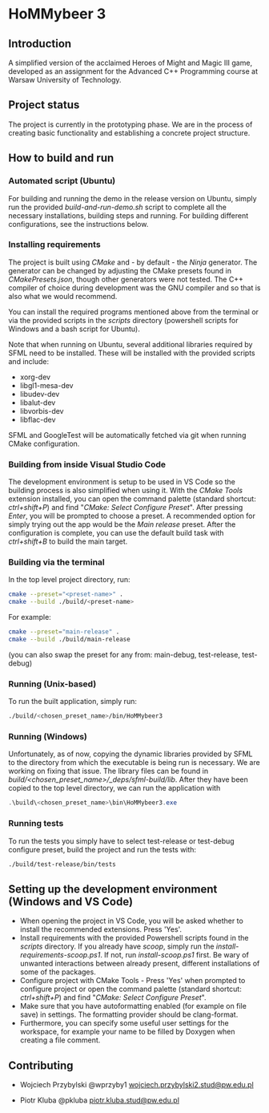 # HoMMybeer 3

## Introduction

A simplified version of the acclaimed Heroes of Might and Magic III game, developed as an assignment for the Advanced C++ Programming course at Warsaw University of Technology.

## Project status

The project is currently in the prototyping phase. We are in the process of creating basic functionality and establishing a concrete project structure.

## How to build and run

### Automated script (Ubuntu)

For building and running the demo in the release version on Ubuntu, simply run the provided _build-and-run-demo.sh_ script to complete all the necessary installations, building steps and running. For building different configurations, see the instructions below.

### Installing requirements
The project is built using _CMake_ and - by default - the _Ninja_ generator. The generator can be changed by adjusting the CMake presets found in _CMakePresets.json_, though other generators were not tested. The C++ compiler of choice during development was the GNU compiler and so that is also what we would recommend.

You can install the required programs mentioned above from the terminal or via the provided scripts in the _scripts_ directory (powershell scripts for Windows and a bash script for Ubuntu).

Note that when running on Ubuntu, several additional libraries required by SFML need to be installed. These will be installed with the provided scripts and include:
- xorg-dev
- libgl1-mesa-dev
- libudev-dev
- libalut-dev
- libvorbis-dev
- libflac-dev

SFML and GoogleTest will be automatically fetched via git when running CMake configuration.

### Building from inside Visual Studio Code

The development environment is setup to be used in VS Code so the building process is also simplified when using it. With the _CMake Tools_ extension installed, you can open the command palette (standard shortcut: _ctrl+shift+P_) and find "_CMake: Select Configure Preset_". After pressing _Enter_, you will be prompted to choose a preset. A recommended option for simply trying out the app would be the _Main release_ preset. After the configuration is complete, you can use the default build task with _ctrl+shift+B_ to build the main target.

### Building via the terminal

In the top level project directory, run:
```bash
cmake --preset="<preset-name>" .
cmake --build ./build/<preset-name>
```
For example:
```bash
cmake --preset="main-release" .
cmake --build ./build/main-release
```
(you can also swap the preset for any from: main-debug, test-release, test-debug)

### Running (Unix-based)

To run the built application, simply run:
```bash
./build/<chosen_preset_name>/bin/HoMMybeer3
```

### Running (Windows)

Unfortunately, as of now, copying the dynamic libraries provided by SFML to the directory from which the executable is being run is necessary. We are working on fixing that issue. The library files can be found in _build/<chosen_preset_name>/\_deps/sfml-build/lib_. After they have been copied to the top level directory, we can run the application with 
```powershell
.\build\<chosen_preset_name>\bin\HoMMybeer3.exe
```

### Running tests

To run the tests you simply have to select test-release or test-debug configure preset, build the project and run the tests with:
```bash
./build/test-release/bin/tests
```

## Setting up the development environment (Windows and VS Code)

- When opening the project in VS Code, you will be asked whether to install the recommended extensions. Press 'Yes'.
- Install requirements with the provided Powershell scripts found in the _scripts_ directory. If you already have _scoop_, simply run the _install-requirements-scoop.ps1_. If not, run _install-scoop.ps1_ first. Be wary of unwanted interactions between already present, different installations of some of the packages.
- Configure project with CMake Tools - Press 'Yes' when prompted to configure project or open the command palette (standard shortcut: _ctrl+shift+P_) and find "_CMake: Select Configure Preset_".
- Make sure that you have autoformatting enabled (for example on file save) in settings. The formatting provider should be clang-format.
- Furthermore, you can specify some useful user settings for the workspace, for example your name to be filled by Doxygen when creating a file comment.

## Contributing

- Wojciech Przybylski @wprzyby1 wojciech.przybylski2.stud@pw.edu.pl

- Piotr Kluba @pkluba piotr.kluba.stud@pw.edu.pl

